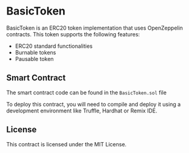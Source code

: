 # BasicToken

BasicToken is an ERC20 token implementation that uses OpenZeppelin contracts. This token supports the following features:

- ERC20 standard functionalities
- Burnable tokens
- Pausable token

## Smart Contract

The smart contract code can be found in the `BasicToken.sol` file

To deploy this contract, you will need to compile and deploy it using a development environment like Truffle, Hardhat or Remix IDE.

## License

This contract is licensed under the MIT License.